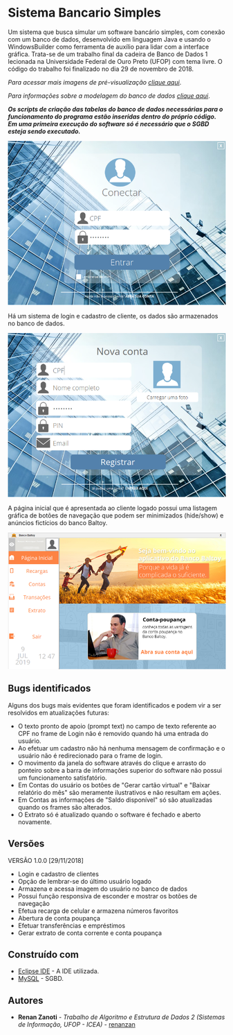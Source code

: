 # Sistema Bancario Simples
Um sistema que busca simular um software bancário simples, com conexão com um banco de dados, desenvolvido em linguagem Java e usando o WindowsBuilder como ferramenta de auxílio para lidar com a interface gráfica.
Trata-se de um trabalho final da cadeira de Banco de Dados 1 lecionada na Universidade Federal de Ouro Preto (UFOP) com tema livre. O código do trabalho foi finalizado no dia 29 de novembro de 2018.

*Para acessar mais imagens de pré-visualização [clique aqui](https://github.com/renanzan/Java_IG_BD_Sistema_Bancario_Simples/tree/master/preview)*.

*Para informações sobre a modelagem do banco de dados [clique aqui](https://github.com/renanzan/Java_IG_BD_Sistema_Bancario_Simples/tree/master/modelagem)*.

***Os scripts de criação das tabelas do banco de dados necessárias para o funcionamento do programa estão inseridas dentro do próprio código. Em uma primeira execução do software só é necessário que o SGBD esteja sendo executado.***

![](preview/image_1.png)

Há um sistema de login e cadastro de cliente, os dados são armazenados no banco de dados.

![](preview/image_2.png)

A página inicial que é apresentada ao cliente logado possui uma listagem gráfica de botões de navegação que podem ser minimizados (hide/show) e anúncios fictícios do banco Baltoy.

![](preview/image_3.png)


## Bugs identificados
Alguns dos bugs mais evidentes que foram identificados e podem vir a ser resolvidos em atualizações futuras:

* O texto pronto de apoio (prompt text) no campo de texto referente ao CPF no frame de Login não é removido quando há uma entrada do usuário. 
* Ao efetuar um cadastro não há nenhuma mensagem de confirmação e o usuário não é redirecionado para o frame de login.
* O movimento da janela do software através do clique e arrasto do ponteiro sobre a barra de informações superior do software não possui um funcionamento satisfatório.
* Em Contas do usuário os botões de "Gerar cartão virtual" e "Baixar relatório do mês" são meramente ilustrativos e não resultam em ações.
* Em Contas as informações de "Saldo disponível" só são atualizadas quando os frames são alterados.
* O Extrato só é atualizado quando o software é fechado e aberto novamente.


## Versões
VERSÃO 1.0.0 [29/11/2018]
* Login e cadastro de clientes
* Opção de lembrar-se do último usuário logado
* Armazena e acessa imagem do usuário no banco de dados
* Possui função responsiva de esconder e mostrar os botões de navegação
* Efetua recarga de celular e armazena números favoritos
* Abertura de conta poupança
* Efetuar transferências e empréstimos
* Gerar extrato de conta corrente e conta poupança



## Construído com
* [Eclipse IDE](https://www.eclipse.org/) - A IDE utilizada.
* [MySQL](https://www.mysql.com/) - SGBD.


## Autores
* **Renan Zanoti** - *Trabalho de Algoritmo e Estrutura de Dados 2 (Sistemas de Informação, UFOP - ICEA)* - [renanzan](https://github.com/renanzan)
